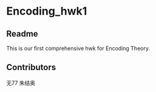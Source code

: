 # Encoding_hwk1

## Readme
This is our first comprehensive hwk for Encoding Theory.

## Contributors
无77 朱结奥
